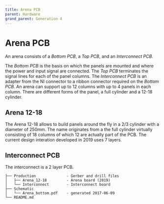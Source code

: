 ```yaml
---
title: Arena PCB
parent: Hardware
grand_parent: Generation 4
---
```


# Arena PCB 

An arena consists of a *Bottom PCB*, a *Top PCB*, and an *Interconnect PCB*.

The *Bottom PCB* is the basis on which the panels are mounted and where the power and input signal are connected. The *Top PCB* terminates the signal lines for each of the panel columns. The *Interconnect PCB* is an adapter from the NI connector to a ribbon connector required on the *Bottom PCB*. An arena can support up to 12 columns with up to 4 panels in each column. There are different forms of the panel, a full cylinder and a 12-18 cylinder.

## Arena 12-18

The Arena 12-18 allows to build panels around the fly in a 2/3 cylinder with a diameter of 250mm. The name originates from a the full cylinder virtually consisting of 18 columns of which 12 are actually part of the PCB. The current design interation developed in 2019 uses 7 layers.

## Interconnect PCB

The interconnect is a 2 layer PCB.

```
├── Production              - Gerber and drill files
│   ├── Arena_12-18         - Arena board (2019)
│   └── Interconnect        - Interconnect board 
├── Schematic
│   └── Arena_bottom.pdf    - generated 2017-06-09
└── README.md
```
